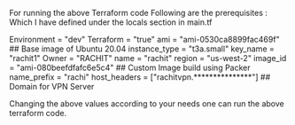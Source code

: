 For running the above Terraform code Following are the prerequisites : Which I have defined under the locals section in main.tf

Environment = "dev" 
Terraform = "true" 
ami = "ami-0530ca8899fac469f" ## Base image of Ubuntu 20.04 
instance_type = "t3a.small" 
key_name = "rachit1" 
Owner = "RACHIT" 
name = "rachit" 
region = "us-west-2" 
image_id = "ami-080beefdfafc6e5c4" ## Custom Image build using Packer 
name_prefix = "rachi" 
host_headers = ["rachitvpn.***************"] ## Domain for VPN Server

Changing the above values according to your needs one can run the above terraform code.
